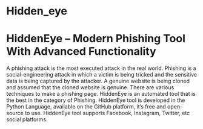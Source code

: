# Hidden_eye
<h1>HiddenEye – Modern Phishing Tool With Advanced Functionality</h1>
<p>A phishing attack is the most executed attack in the real world. Phishing is a social-engineering attack in which a victim is being tricked and the sensitive data is being captured by the attacker. A genuine website is being cloned and assumed that the cloned website is genuine. There are various techniques to make a phishing page. HiddenEye is an automated tool that is the best in the category of Phishing. HiddenEye tool is developed in the Python Language, available on the GitHub platform, it’s free and open-source to use. HiddenEye tool supports Facebook, Instagram, Twitter, etc social platforms.</p>
